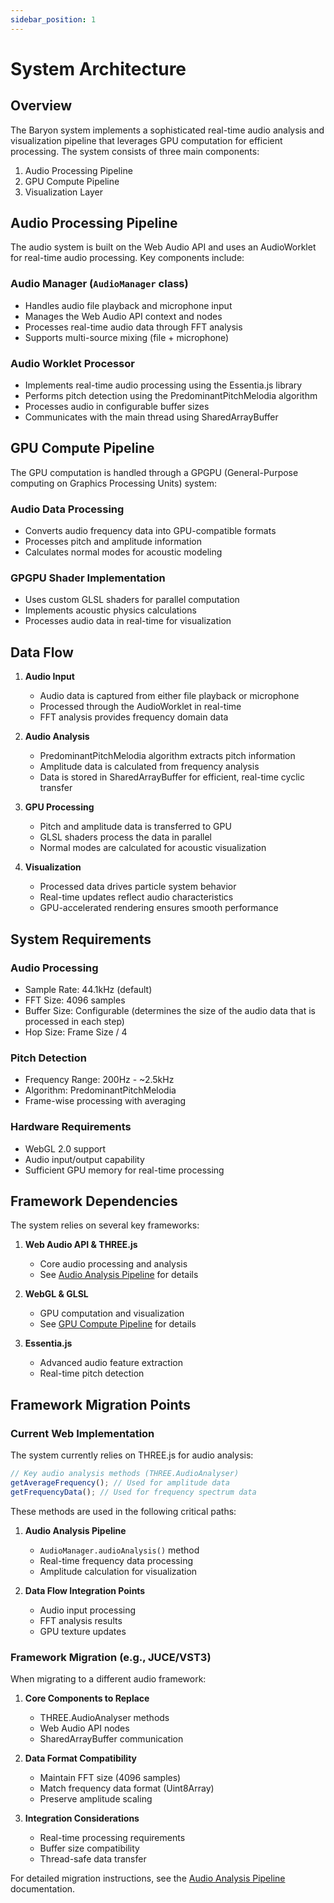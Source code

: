 ```yaml
---
sidebar_position: 1
---
```


# System Architecture

## Overview

The Baryon system implements a sophisticated real-time audio analysis and visualization pipeline that leverages GPU computation for efficient processing. The system consists of three main components:

1. Audio Processing Pipeline
2. GPU Compute Pipeline
3. Visualization Layer

## Audio Processing Pipeline

The audio system is built on the Web Audio API and uses an AudioWorklet for real-time audio processing. Key components include:

### Audio Manager (`AudioManager` class)

- Handles audio file playback and microphone input
- Manages the Web Audio API context and nodes
- Processes real-time audio data through FFT analysis
- Supports multi-source mixing (file + microphone)

### Audio Worklet Processor

- Implements real-time audio processing using the Essentia.js library
- Performs pitch detection using the PredominantPitchMelodia algorithm
- Processes audio in configurable buffer sizes
- Communicates with the main thread using SharedArrayBuffer

## GPU Compute Pipeline

The GPU computation is handled through a GPGPU (General-Purpose computing on Graphics Processing Units) system:

### Audio Data Processing

- Converts audio frequency data into GPU-compatible formats
- Processes pitch and amplitude information
- Calculates normal modes for acoustic modeling

### GPGPU Shader Implementation

- Uses custom GLSL shaders for parallel computation
- Implements acoustic physics calculations
- Processes audio data in real-time for visualization

## Data Flow

1. **Audio Input**

   - Audio data is captured from either file playback or microphone
   - Processed through the AudioWorklet in real-time
   - FFT analysis provides frequency domain data

2. **Audio Analysis**

   - PredominantPitchMelodia algorithm extracts pitch information
   - Amplitude data is calculated from frequency analysis
   - Data is stored in SharedArrayBuffer for efficient, real-time cyclic transfer

3. **GPU Processing**

   - Pitch and amplitude data is transferred to GPU
   - GLSL shaders process the data in parallel
   - Normal modes are calculated for acoustic visualization

4. **Visualization**
   - Processed data drives particle system behavior
   - Real-time updates reflect audio characteristics
   - GPU-accelerated rendering ensures smooth performance

## System Requirements

### Audio Processing

- Sample Rate: 44.1kHz (default)
- FFT Size: 4096 samples
- Buffer Size: Configurable (determines the size of the audio data that is processed in each step)
- Hop Size: Frame Size / 4

### Pitch Detection

- Frequency Range: 200Hz - ~2.5kHz
- Algorithm: PredominantPitchMelodia
- Frame-wise processing with averaging

### Hardware Requirements

- WebGL 2.0 support
- Audio input/output capability
- Sufficient GPU memory for real-time processing

## Framework Dependencies

The system relies on several key frameworks:

1. **Web Audio API & THREE.js**

   - Core audio processing and analysis
   - See [Audio Analysis Pipeline](./audio-analysis.md) for details

2. **WebGL & GLSL**

   - GPU computation and visualization
   - See [GPU Compute Pipeline](./gpu-compute.md) for details

3. **Essentia.js**
   - Advanced audio feature extraction
   - Real-time pitch detection

## Framework Migration Points

### Current Web Implementation

The system currently relies on THREE.js for audio analysis:

```typescript
// Key audio analysis methods (THREE.AudioAnalyser)
getAverageFrequency(); // Used for amplitude data
getFrequencyData(); // Used for frequency spectrum data
```

These methods are used in the following critical paths:

1. **Audio Analysis Pipeline**

   - `AudioManager.audioAnalysis()` method
   - Real-time frequency data processing
   - Amplitude calculation for visualization

2. **Data Flow Integration Points**
   - Audio input processing
   - FFT analysis results
   - GPU texture updates

### Framework Migration (e.g., JUCE/VST3)

When migrating to a different audio framework:

1. **Core Components to Replace**

   - THREE.AudioAnalyser methods
   - Web Audio API nodes
   - SharedArrayBuffer communication

2. **Data Format Compatibility**

   - Maintain FFT size (4096 samples)
   - Match frequency data format (Uint8Array)
   - Preserve amplitude scaling

3. **Integration Considerations**
   - Real-time processing requirements
   - Buffer size compatibility
   - Thread-safe data transfer

For detailed migration instructions, see the [Audio Analysis Pipeline](./audio-analysis.md#framework-migration-considerations) documentation.

